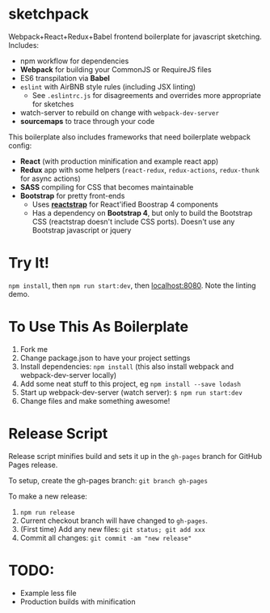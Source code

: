 # sketchpack
Webpack+React+Redux+Babel frontend boilerplate for javascript sketching.  Includes:

- npm workflow for dependencies
- **Webpack** for building your CommonJS or RequireJS files
- ES6 transpilation via **Babel**
- `eslint` with AirBNB style rules (including JSX linting)
  - See `.eslintrc.js` for disagreements and overrides more appropriate for sketches
- watch-server to rebuild on change with `webpack-dev-server`
- **sourcemaps** to trace through your code

This boilerplate also includes frameworks that need boilerplate webpack config:
- **React** (with production minification and example react app)
- **Redux** app with some helpers (`react-redux`, `redux-actions`, `redux-thunk` for async actions)
- **SASS** compiling for CSS that becomes maintainable
- **Bootstrap** for pretty front-ends
  - Uses **[reactstrap](https://reactstrap.github.io)** for React'ified Boostrap 4 components
  - Has a dependency on **Bootstrap 4**, but only to build the Bootstrap CSS (reactstrap doesn't include CSS ports).
  Doesn't use any Bootstrap javascript or jquery


# Try It!
`npm install`, then `npm run start:dev`, then [localhost:8080](http://localhost:8080).
Note the linting demo.


# To Use This As Boilerplate
1. Fork me
1. Change package.json to have your project settings
1. Install dependencies: `npm install` (this also install webpack and webpack-dev-server locally)
1. Add some neat stuff to this project, eg `npm install --save lodash`
1. Start up webpack-dev-server (watch server): `$ npm run start:dev`
1. Change files and make something awesome!


# Release Script
Release script minifies build and sets it up in the `gh-pages` branch for GitHub Pages release.

To setup, create the gh-pages branch: `git branch gh-pages`

To make a new release:
1. `npm run release`
2. Current checkout branch will have changed to `gh-pages`.
3. (First time) Add any new files: `git status; git add xxx`
4. Commit all changes: `git commit -am "new release"`


# TODO:
- Example less file
- Production builds with minification
